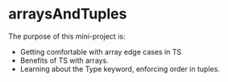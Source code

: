 # arraysAndTuples

The purpose of this mini-project is:
- Getting comfortable with array edge cases in TS
- Benefits of TS with arrays.
- Learning about the Type keyword, enforcing order in tuples.